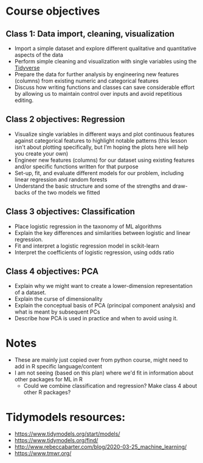 # Course objectives

## Class 1: Data import, cleaning, visualization

* Import a simple dataset and explore different qualitative and quantitative aspects of the data
* Perform simple cleaning and visualization with single variables using the [Tidyverse](https://www.tidyverse.org/)
* Prepare the data for further analysis by engineering new features (columns) from existing numeric and categorical features
* Discuss how writing functions and classes can save considerable effort by allowing us to maintain control over inputs and avoid repetitious editing.

## Class 2 objectives: Regression

* Visualize single variables in different ways and plot continuous features against categorical features to highlight notable patterns (this lesson isn't about plotting specifically, but I'm hoping the plots here will help you create your own)
* Engineer new features (columns) for our dataset using existing features and/or specific functions written for that purpose
* Set-up, fit, and evaluate different models for our problem, including linear regression and random forests
* Understand the basic structure and some of the strengths and draw-backs of the two models we fitted

## Class 3 objectives: Classification    

* Place logistic regression in the taxonomy of ML algorithms
* Explain the key differences and similarities between logistic and linear regression.
* Fit and interpret a logistic regression model in scikit-learn
* Interpret the coefficients of logistic regression, using odds ratio

## Class 4 objectives: PCA

- Explain why we might want to create a lower-dimension representation of a dataset.
- Explain the curse of dimensionality
- Explain the conceptual basis of PCA (principal component analysis) and what is meant by subsequent PCs
- Describe how PCA is used in practice and when to avoid using it.

# Notes

- These are mainly just copied over from python course, might need to add in R specific language/content
- I am not seeing (based on this plan) where we'd fit in information about other packages for ML in R
  - Could we combine classification and regression? Make class 4 about other R packages?
  
# Tidymodels resources:

- https://www.tidymodels.org/start/models/
- https://www.tidymodels.org/find/
- http://www.rebeccabarter.com/blog/2020-03-25_machine_learning/
- https://www.tmwr.org/
